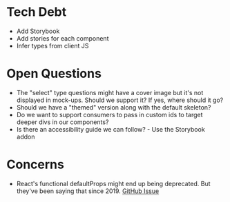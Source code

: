# Tech Debt

- Add Storybook
- Add stories for each component
- Infer types from client JS

# Open Questions

- The "select" type questions might have a cover image but it's not displayed in mock-ups. Should we support it? If yes, where should it go?
- Should we have a "themed" version along with the default skeleton?
- Do we want to support consumers to pass in custom ids to target deeper divs in our components?
- Is there an accessibility guide we can follow? - Use the Storybook addon

# Concerns

- React's functional defaultProps might end up being deprecated. But they've been saying that since 2019. [GitHub Issue](https://github.com/facebook/react/pull/16210)
